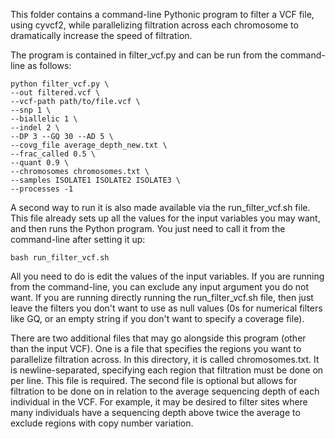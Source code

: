 This folder contains a command-line Pythonic program to filter a VCF file, using cyvcf2, while parallelizing filtration across each chromosome to dramatically increase the speed of filtration.

The program is contained in filter_vcf.py and can be run from the command-line as follows:

```
python filter_vcf.py \
--out filtered.vcf \
--vcf-path path/to/file.vcf \
--snp 1 \
--biallelic 1 \
--indel 2 \
--DP 3 --GQ 30 --AD 5 \
--covg_file average_depth_new.txt \
--frac_called 0.5 \
--quant 0.9 \
--chromosomes chromosomes.txt \
--samples ISOLATE1 ISOLATE2 ISOLATE3 \
--processes -1
```

A second way to run it is also made available via the run_filter_vcf.sh file. This file already sets up all the values for the input variables you may want, and then runs the Python program. You just need to call it from the command-line after setting it up: 

```
bash run_filter_vcf.sh
```

All you need to do is edit the values of the input variables. If you are running from the command-line, you can exclude any input argument you do not want. If you are running directly running the run_filter_vcf.sh file, then just leave the filters you don't want to use as null values (0s for numerical filters like GQ, or an empty string if you don't want to specify a coverage file).

There are two additional files that may go alongside this program (other than the input VCF). One is a file that specifies the regions you want to parallelize filtration across. In this directory, it is called chromosomes.txt. It is newline-separated, specifying each region that filtration must be done on per line. This file is required. The second file is optional but allows for filtration to be done on in relation to the average sequencing depth of each individual in the VCF. For example, it may be desired to filter sites where many individuals have a sequencing depth above twice the average to exclude regions with copy number variation.
